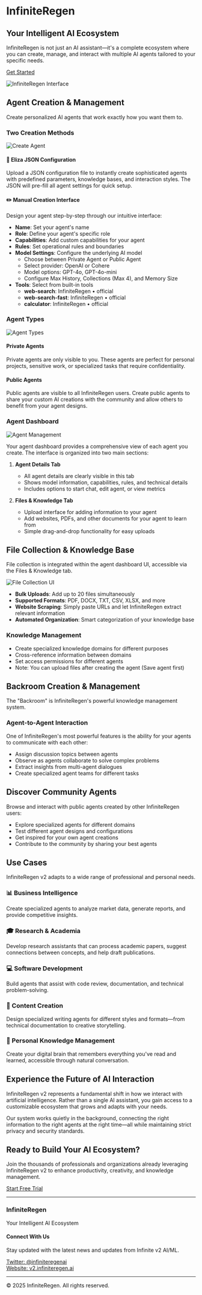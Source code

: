 # InfiniteRegen

## Your Intelligent AI Ecosystem

InfiniteRegen is not just an AI assistant—it's a complete ecosystem where you can create, manage, and interact with multiple AI agents tailored to your specific needs.

[Get Started](https://v2.infiniteregen.ai/signup)

![InfiniteRegen Interface](/display.png)

## Agent Creation & Management

Create personalized AI agents that work exactly how you want them to.

### Two Creation Methods

![Create Agent](/createagent.png)

#### 🧩 Eliza JSON Configuration

Upload a JSON configuration file to instantly create sophisticated agents with predefined parameters, knowledge bases, and interaction styles. The JSON will pre-fill all agent settings for quick setup.

#### ✏️ Manual Creation Interface

Design your agent step-by-step through our intuitive interface:

- **Name**: Set your agent's name
- **Role**: Define your agent's specific role
- **Capabilities**: Add custom capabilities for your agent
- **Rules**: Set operational rules and boundaries
- **Model Settings**: Configure the underlying AI model
  - Choose between Private Agent or Public Agent
  - Select provider: OpenAI or Cohere
  - Model options: GPT-4o, GPT-4o-mini
  - Configure Max History, Collections (Max 4), and Memory Size
- **Tools**: Select from built-in tools
  - **web-search**: InfiniteRegen • official
  - **web-search-fast**: InfiniteRegen • official
  - **calculator**: InfiniteRegen • official

### Agent Types

![Agent Types](/agents.png)

#### Private Agents

Private agents are only visible to you. These agents are perfect for personal projects, sensitive work, or specialized tasks that require confidentiality.

#### Public Agents

Public agents are visible to all InfiniteRegen users. Create public agents to share your custom AI creations with the community and allow others to benefit from your agent designs.

### Agent Dashboard

![Agent Management](/agent-dash.png)

Your agent dashboard provides a comprehensive view of each agent you create. The interface is organized into two main sections:

1. **Agent Details Tab**

   - All agent details are clearly visible in this tab
   - Shows model information, capabilities, rules, and technical details
   - Includes options to start chat, edit agent, or view metrics

2. **Files & Knowledge Tab**
   - Upload interface for adding information to your agent
   - Add websites, PDFs, and other documents for your agent to learn from
   - Simple drag-and-drop functionality for easy uploads

## File Collection & Knowledge Base

File collection is integrated within the agent dashboard UI, accessible via the Files & Knowledge tab.

![File Collection UI](/file-upload.png)

- **Bulk Uploads**: Add up to 20 files simultaneously
- **Supported Formats**: PDF, DOCX, TXT, CSV, XLSX, and more
- **Website Scraping**: Simply paste URLs and let InfiniteRegen extract relevant information
- **Automated Organization**: Smart categorization of your knowledge base

### Knowledge Management

- Create specialized knowledge domains for different purposes
- Cross-reference information between domains
- Set access permissions for different agents
- Note: You can upload files after creating the agent (Save agent first)

## Backroom Creation & Management

The "Backroom" is InfiniteRegen's powerful knowledge management system.

### Agent-to-Agent Interaction

One of InfiniteRegen's most powerful features is the ability for your agents to communicate with each other:

- Assign discussion topics between agents
- Observe as agents collaborate to solve complex problems
- Extract insights from multi-agent dialogues
- Create specialized agent teams for different tasks

## Discover Community Agents

Browse and interact with public agents created by other InfiniteRegen users:

- Explore specialized agents for different domains
- Test different agent designs and configurations
- Get inspired for your own agent creations
- Contribute to the community by sharing your best agents

## Use Cases

InfiniteRegen v2 adapts to a wide range of professional and personal needs.

### 📊 Business Intelligence

Create specialized agents to analyze market data, generate reports, and provide competitive insights.

### 🎓 Research & Academia

Develop research assistants that can process academic papers, suggest connections between concepts, and help draft publications.

### 💻 Software Development

Build agents that assist with code review, documentation, and technical problem-solving.

### 📝 Content Creation

Design specialized writing agents for different styles and formats—from technical documentation to creative storytelling.

### 🧠 Personal Knowledge Management

Create your digital brain that remembers everything you've read and learned, accessible through natural conversation.

## Experience the Future of AI Interaction

InfiniteRegen v2 represents a fundamental shift in how we interact with artificial intelligence. Rather than a single AI assistant, you gain access to a customizable ecosystem that grows and adapts with your needs.

Our system works quietly in the background, connecting the right information to the right agents at the right time—all while maintaining strict privacy and security standards.

## Ready to Build Your AI Ecosystem?

Join the thousands of professionals and organizations already leveraging InfiniteRegen v2 to enhance productivity, creativity, and knowledge management.

[Start Free Trial](https://v2.infiniteregen.ai/sign-in)

---

### InfiniteRegen

Your Intelligent AI Ecosystem

#### Connect With Us

Stay updated with the latest news and updates from Infinite v2 AI/ML.

[Twitter: @infiniteregenai](http://x.com/infiniteregenai)  
[Website: v2.infiniteregen.ai](http://v2.infiniteregen.ai)

---

© 2025 InfiniteRegen. All rights reserved.
